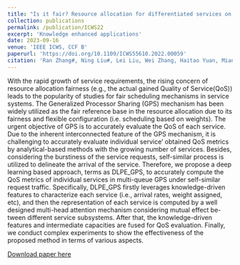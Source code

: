 ```yaml
---
title: "Is it fair? Resource allocation for differentiated services on demands"
collection: publications
permalink: /publication/ICWS22
excerpt: 'Knowledge enhanced applications'
date: 2023-09-16
venue: 'IEEE ICWS, CCF B'
paperurl: 'https://doi.org/10.1109/ICWS55610.2022.00059'
citation: 'Ran Zhang#, Ning Liu#, Lei Liu, Wei Zhang, Haitao Yuan, Mianxiong Dong, Lizhen Cui. "Is it fair? Resource allocation for differentiated services on demands," 2022 IEEE International Conference on Web Services (ICWS), Barcelona, Spain, 2022, pp. 355-360, doi: 10.1109/ICWS55610.2022.00059.'
---
```


With the rapid growth of service requirements, the rising concern of resource allocation fairness (e.g., the actual gained Quality of Service(QoS)) leads to the popularity of studies for fair scheduling mechanisms in service systems. The Generalized Processor Sharing (GPS) mechanism has been widely utilized as the fair reference base in the resource allocation due to its fairness and flexible configuration (i.e. scheduling based on weights). The urgent objective of GPS is to accurately evaluate the QoS of each service. Due to the inherent interconnected feature of the GPS mechanism, it is challenging to accurately evaluate individual service’ obtained QoS metrics by analytical-based methods with the growing number of services. Besides, considering the burstiness of the service requests, self-similar process is utilized to delineate the arrival of the service. Therefore, we propose a deep learning based approach, terms as DLPE_GPS, to accurately compute the QoS metrics of individual services in multi-queue GPS under self-similar request traffic. Specifically, DLPE_GPS firstly leverages knowledge-driven features to characterize each service (i.e., arrival rates, weight assigned, etc), and then the representation of each service is computed by a well designed multi-head attention mechanism considering mutual effect be-tween different service subsystems. After that, the knowledge-driven features and intermediate capacities are fused for QoS evaluation. Finally, we conduct complex experiments to show the effectiveness of the proposed method in terms of various aspects.

[Download paper here](https://doi.org/10.1109/ICWS55610.2022.00059)
